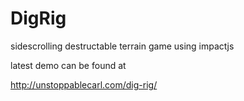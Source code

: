 DigRig
======

sidescrolling destructable terrain game using impactjs

latest demo can be found at 

<a href="http://unstoppablecarl.com/dig-rig/">http://unstoppablecarl.com/dig-rig/</a>
